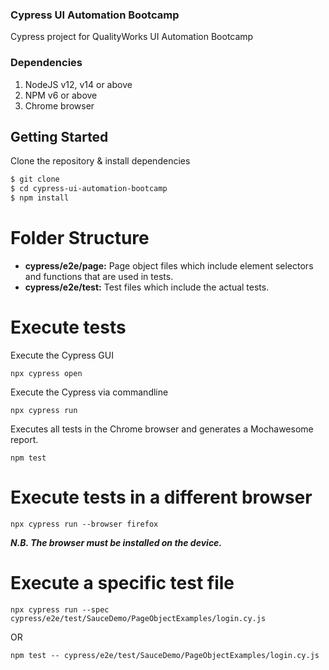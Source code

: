 ### Cypress UI Automation Bootcamp
Cypress project for QualityWorks UI Automation Bootcamp

### Dependencies
1. NodeJS v12, v14 or above
3. NPM v6 or above
3. Chrome browser

## Getting Started
Clone the repository & install dependencies
```sh
$ git clone 
$ cd cypress-ui-automation-bootcamp
$ npm install
```
# Folder Structure
- **cypress/e2e/page:** Page object files which include element selectors and functions that are used in tests.
- **cypress/e2e/test:** Test files which include the actual tests.

# Execute tests
Execute the Cypress GUI

```npx cypress open```

Execute the Cypress via commandline

```npx cypress run```

Executes all tests in the Chrome browser and generates a Mochawesome report.

```npm test``` 

# Execute tests in a different browser
```npx cypress run --browser firefox```

***N.B. The browser must be installed on the device.***

# Execute a specific test file
```npx cypress run --spec cypress/e2e/test/SauceDemo/PageObjectExamples/login.cy.js```

OR

```npm test -- cypress/e2e/test/SauceDemo/PageObjectExamples/login.cy.js```